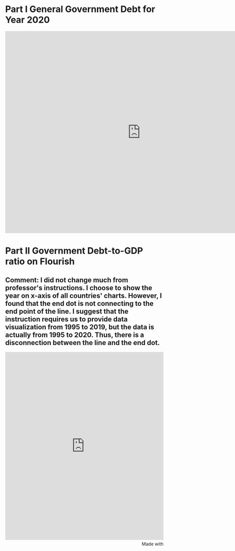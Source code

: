 # Part I General Government Debt for Year 2020
<iframe src="https://data.oecd.org/chart/6BjX" width="860" height="645" style="border: 0" mozallowfullscreen="true" webkitallowfullscreen="true" allowfullscreen="true"><a href="https://data.oecd.org/chart/6BjX" target="_blank">OECD Chart: General government debt, Total, % of GDP, Annual, 2020</a></iframe>

# Part II Government Debt-to-GDP ratio on Flourish
## Comment: I did not change much from professor's instructions. I choose to show the year on x-axis of all countries' charts. However, I found that the end dot is not connecting to the end point of the line. I suggest that the instruction requires us to provide data visualization from 1995 to 2019, but the data is actually from 1995 to 2020. Thus, there is a disconnection between the line and the end dot. 
<iframe src='https://flo.uri.sh/visualisation/8563992/embed' title='Interactive or visual content' class='flourish-embed-iframe' frameborder='0' scrolling='no' style='width:100%;height:600px;' sandbox='allow-same-origin allow-forms allow-scripts allow-downloads allow-popups allow-popups-to-escape-sandbox allow-top-navigation-by-user-activation'></iframe><div style='width:100%!;margin-top:4px!important;text-align:right!important;'><a class='flourish-credit' href='https://public.flourish.studio/visualisation/8563992/?utm_source=embed&utm_campaign=visualisation/8563992' target='_top' style='text-decoration:none!important'><img alt='Made with Flourish' src='https://public.flourish.studio/resources/made_with_flourish.svg' style='width:105px!important;height:16px!important;border:none!important;margin:0!important;'> </a></div>
